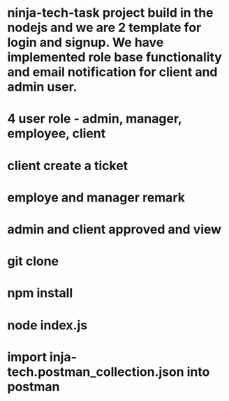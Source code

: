 # ninja-tech-task project build in the nodejs and we are 2 template for login and signup. We have implemented role base functionality and email notification for client and admin user.

# 4 user role - admin, manager, employee, client

# client create a ticket
# employe and manager remark
# admin and client approved and view

<!-- Project setup guide line -->
# git clone
# npm install
# node index.js
# import inja-tech.postman_collection.json into postman
